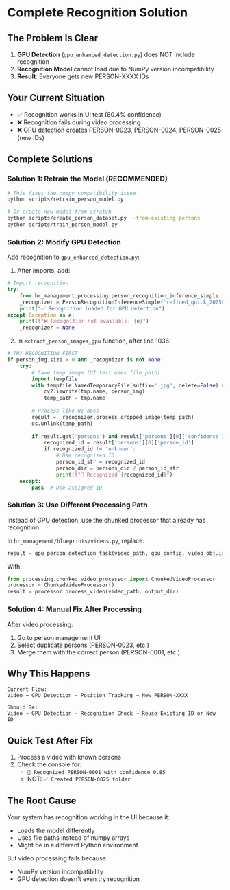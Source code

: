 # Complete Recognition Solution

## The Problem Is Clear

1. **GPU Detection** (`gpu_enhanced_detection.py`) does NOT include recognition
2. **Recognition Model** cannot load due to NumPy version incompatibility  
3. **Result**: Everyone gets new PERSON-XXXX IDs

## Your Current Situation

- ✅ Recognition works in UI test (80.4% confidence)
- ❌ Recognition fails during video processing
- ❌ GPU detection creates PERSON-0023, PERSON-0024, PERSON-0025 (new IDs)

## Complete Solutions

### Solution 1: Retrain the Model (RECOMMENDED)

```bash
# This fixes the numpy compatibility issue
python scripts/retrain_person_model.py

# Or create new model from scratch
python scripts/create_person_dataset.py --from-existing-persons
python scripts/train_person_model.py
```

### Solution 2: Modify GPU Detection

Add recognition to `gpu_enhanced_detection.py`:

1. After imports, add:
```python
# Import recognition
try:
    from hr_management.processing.person_recognition_inference_simple import PersonRecognitionInferenceSimple
    _recognizer = PersonRecognitionInferenceSimple('refined_quick_20250606_054446')
    print("✅ Recognition loaded for GPU detection")
except Exception as e:
    print(f"❌ Recognition not available: {e}")
    _recognizer = None
```

2. In `extract_person_images_gpu` function, after line 1036:
```python
# TRY RECOGNITION FIRST
if person_img.size > 0 and _recognizer is not None:
    try:
        # Save temp image (UI test uses file path)
        import tempfile
        with tempfile.NamedTemporaryFile(suffix='.jpg', delete=False) as tmp:
            cv2.imwrite(tmp.name, person_img)
            temp_path = tmp.name
        
        # Process like UI does
        result = _recognizer.process_cropped_image(temp_path)
        os.unlink(temp_path)
        
        if result.get('persons') and result['persons'][0]['confidence'] > 0.7:
            recognized_id = result['persons'][0]['person_id']
            if recognized_id != 'unknown':
                # Use recognized ID
                person_id_str = recognized_id
                person_dir = persons_dir / person_id_str
                print(f"🎯 Recognized {recognized_id}")
    except:
        pass  # Use assigned ID
```

### Solution 3: Use Different Processing Path

Instead of GPU detection, use the chunked processor that already has recognition:

In `hr_management/blueprints/videos.py`, replace:
```python
result = gpu_person_detection_task(video_path, gpu_config, video_obj.id, app)
```

With:
```python
from processing.chunked_video_processor import ChunkedVideoProcessor
processor = ChunkedVideoProcessor()
result = processor.process_video(video_path, output_dir)
```

### Solution 4: Manual Fix After Processing

After video processing:
1. Go to person management UI
2. Select duplicate persons (PERSON-0023, etc.)
3. Merge them with the correct person (PERSON-0001, etc.)

## Why This Happens

```
Current Flow:
Video → GPU Detection → Position Tracking → New PERSON-XXXX

Should Be:
Video → GPU Detection → Recognition Check → Reuse Existing ID or New ID
```

## Quick Test After Fix

1. Process a video with known persons
2. Check the console for:
   - `🎯 Recognized PERSON-0001 with confidence 0.85`
   - NOT: `✅ Created PERSON-0025 folder`

## The Root Cause

Your system has recognition working in the UI because it:
- Loads the model differently
- Uses file paths instead of numpy arrays
- Might be in a different Python environment

But video processing fails because:
- NumPy version incompatibility
- GPU detection doesn't even try recognition